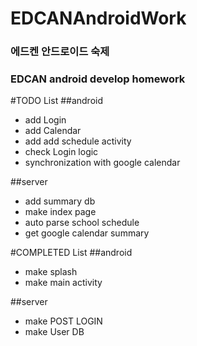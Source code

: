 # EDCANAndroidWork
### 에드켄 안드로이드 숙제
### EDCAN android develop homework

#TODO List
##android
+ add Login
+ add Calendar
+ add add schedule activity
+ check Login logic
+ synchronization with google calendar

##server
+ add summary db
+ make index page
+ auto parse school schedule
+ get google calendar summary

#COMPLETED List
##android
+ make splash
+ make main activity

##server
+ make POST LOGIN
+ make User DB
